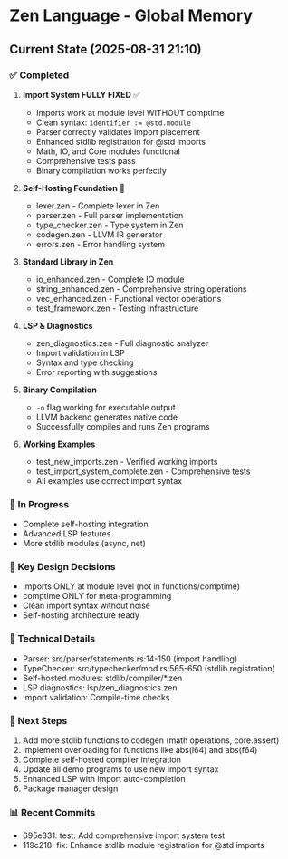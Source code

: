 # Zen Language - Global Memory

## Current State (2025-08-31 21:10)

### ✅ Completed
1. **Import System FULLY FIXED** ✅
   - Imports work at module level WITHOUT comptime
   - Clean syntax: `identifier := @std.module`
   - Parser correctly validates import placement
   - Enhanced stdlib registration for @std imports
   - Math, IO, and Core modules functional
   - Comprehensive tests pass
   - Binary compilation works perfectly

2. **Self-Hosting Foundation** 🚀
   - lexer.zen - Complete lexer in Zen
   - parser.zen - Full parser implementation
   - type_checker.zen - Type system in Zen
   - codegen.zen - LLVM IR generator
   - errors.zen - Error handling system

3. **Standard Library in Zen**
   - io_enhanced.zen - Complete IO module
   - string_enhanced.zen - Comprehensive string operations
   - vec_enhanced.zen - Functional vector operations
   - test_framework.zen - Testing infrastructure

4. **LSP & Diagnostics**
   - zen_diagnostics.zen - Full diagnostic analyzer
   - Import validation in LSP
   - Syntax and type checking
   - Error reporting with suggestions

5. **Binary Compilation**
   - `-o` flag working for executable output
   - LLVM backend generates native code
   - Successfully compiles and runs Zen programs

6. **Working Examples**
   - test_new_imports.zen - Verified working imports
   - test_import_system_complete.zen - Comprehensive tests
   - All examples use correct import syntax

### 🚧 In Progress
- Complete self-hosting integration
- Advanced LSP features
- More stdlib modules (async, net)

### 📝 Key Design Decisions
- Imports ONLY at module level (not in functions/comptime)
- comptime ONLY for meta-programming
- Clean import syntax without noise
- Self-hosting architecture ready

### 🔧 Technical Details
- Parser: src/parser/statements.rs:14-150 (import handling)
- TypeChecker: src/typechecker/mod.rs:565-650 (stdlib registration)
- Self-hosted modules: stdlib/compiler/*.zen
- LSP diagnostics: lsp/zen_diagnostics.zen
- Import validation: Compile-time checks

### 🎯 Next Steps
1. Add more stdlib functions to codegen (math operations, core.assert)
2. Implement overloading for functions like abs(i64) and abs(f64)
3. Complete self-hosted compiler integration
4. Update all demo programs to use new import syntax
5. Enhanced LSP with import auto-completion
6. Package manager design

### 📊 Recent Commits
- 695e331: test: Add comprehensive import system test
- 119c218: fix: Enhance stdlib module registration for @std imports